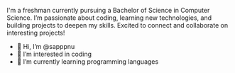 I'm a freshman currently pursuing a Bachelor of Science in Computer Science. I’m passionate about coding, learning new technologies, and building projects to deepen my skills. Excited to connect and collaborate on interesting projects!
- 👋 Hi, I’m @sapppnu
- 👀 I’m interested in coding
- 🌱 I’m currently learning programming languages


<!---
sapppnu/sapppnu is a ✨ special ✨ repository because its `README.md` (this file) appears on your GitHub profile.
You can click the Preview link to take a look at your changes.
--->
